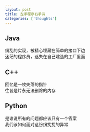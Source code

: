 ```yaml
---
layout: post
title: 左手程序右手诗
categories: ['thoughts']
---
```


Java
--------

纷乱的实现，被精心埋藏在简单的接口下边<br/>
迷茫的程序员，迷失在自己建造的工厂里面<br/>

C++
--------

回忆是一枚失落的指针<br/>
往昔是片永无法删除的内存<br/>

Python
--------

是谁说所有的问题都应该只有一个答案<br/>
我们该如何面对这纷纷扰扰的异常<br/>
